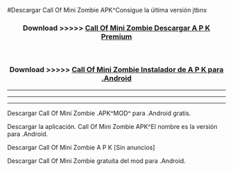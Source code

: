 #Descargar Call Of Mini Zombie  APK^Consigue la última versión jtbnx



<div align="center">
<h3>Download >>>>> <a href="https://es-sites.web.app/?es= Call Of Mini Zombie ">Call Of Mini Zombie  Descargar A P K Premium</a></h3><br>

<h3>Download >>>>> <a href="https://es-sites.web.app/?es= Call Of Mini Zombie ">Call Of Mini Zombie  Instalador de A P K para .Android</a></h3>
</div>


----------------------------------------------------------

----------------------------------------------------------

----------------------------------------------------------

Descargar Call Of Mini Zombie  .APK^MOD^ para .Android gratis.

Descargar la aplicación. Call Of Mini Zombie  APK^El nombre es la versión para .Android.

Descargar Call Of Mini Zombie  A P K [Sin anuncios]

Descargar Call Of Mini Zombie  gratuita del mod para .Android.